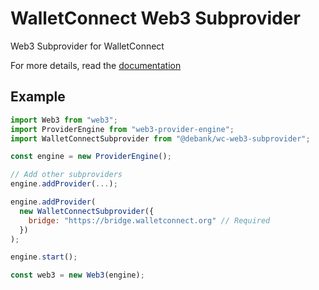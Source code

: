 # WalletConnect Web3 Subprovider

Web3 Subprovider for WalletConnect

For more details, read the [documentation](https://docs.walletconnect.org)

## Example

```javascript
import Web3 from "web3";
import ProviderEngine from "web3-provider-engine";
import WalletConnectSubprovider from "@debank/wc-web3-subprovider";

const engine = new ProviderEngine();

// Add other subproviders
engine.addProvider(...);

engine.addProvider(
  new WalletConnectSubprovider({
    bridge: "https://bridge.walletconnect.org" // Required
  })
);

engine.start();

const web3 = new Web3(engine);
```
